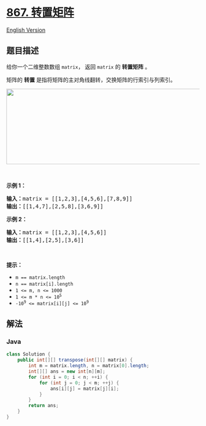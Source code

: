 # [867. 转置矩阵](https://leetcode.cn/problems/transpose-matrix)

[English Version](/solution/0800-0899/0867.Transpose%20Matrix/README_EN.md)

## 题目描述

<p>给你一个二维整数数组 <code>matrix</code>， 返回 <code>matrix</code> 的 <strong>转置矩阵</strong> 。</p>

<p>矩阵的 <strong>转置</strong> 是指将矩阵的主对角线翻转，交换矩阵的行索引与列索引。</p>

<p><img alt="" src="https://fastly.jsdelivr.net/gh/doocs/leetcode@main/solution/0800-0899/0867.Transpose%20Matrix/images/hint_transpose.png" style="width: 600px; height: 197px;" /></p>

<p> </p>

<p><strong>示例 1：</strong></p>

<pre>
<strong>输入：</strong>matrix = [[1,2,3],[4,5,6],[7,8,9]]
<strong>输出：</strong>[[1,4,7],[2,5,8],[3,6,9]]
</pre>

<p><strong>示例 2：</strong></p>

<pre>
<strong>输入：</strong>matrix = [[1,2,3],[4,5,6]]
<strong>输出：</strong>[[1,4],[2,5],[3,6]]
</pre>

<p> </p>

<p><strong>提示：</strong></p>

<ul>
	<li><code>m == matrix.length</code></li>
	<li><code>n == matrix[i].length</code></li>
	<li><code>1 <= m, n <= 1000</code></li>
	<li><code>1 <= m * n <= 10<sup>5</sup></code></li>
	<li><code>-10<sup>9</sup> <= matrix[i][j] <= 10<sup>9</sup></code></li>
</ul>

## 解法

### **Java**

```java
class Solution {
    public int[][] transpose(int[][] matrix) {
        int m = matrix.length, n = matrix[0].length;
        int[][] ans = new int[n][m];
        for (int i = 0; i < n; ++i) {
            for (int j = 0; j < m; ++j) {
                ans[i][j] = matrix[j][i];
            }
        }
        return ans;
    }
}
```
